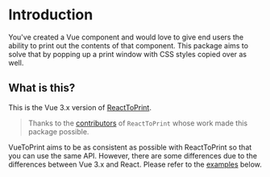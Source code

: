 # Introduction

You've created a Vue component and would love to give end users the ability to print out the contents of that component. This package aims to solve that by popping up a print window with CSS styles copied over as well.

## What is this?

This is the Vue 3.x version of [ReactToPrint](https://github.com/gregnb/react-to-print).

> Thanks to the [contributors](https://github.com/gregnb/react-to-print/graphs/contributors) of `ReactToPrint` whose work made this package possible.

VueToPrint aims to be as consistent as possible with ReactToPrint so that you can use the same API. However, there are some differences due to the differences between Vue 3.x and React. Please refer to the [examples](basic-usage.md) below.
